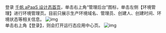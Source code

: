 登录 [千帆 aPaaS 设计态首页](https://apaas.cloud.tencent.com/)，单击右上角“管理后台”图标，单击左侧【环境管理】进行环境管理页。目前只展示生产环境域名、管理员、创建人、创建时间、环境状态等相关信息。
![img](https://main.qcloudimg.com/raw/49fb4b208158a81b80e8fdee89f31995.png)        
单击右上角【登录】，则会打开运行态应用中心页。
![img](https://main.qcloudimg.com/raw/2f6b2facaf7faa7d20dcd3b4fa14f894.png)        
